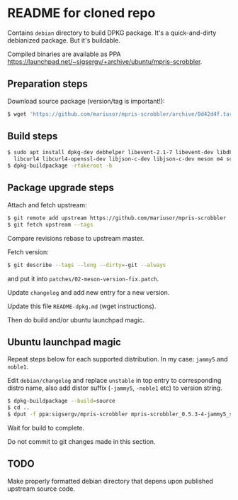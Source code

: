 # README for cloned repo

Contains `debian` directory to build DPKG package. It's a quick-and-dirty debianized package. But it's buildable.

Compiled binaries are available as PPA <https://launchpad.net/~sigsergv/+archive/ubuntu/mpris-scrobbler>.

## Preparation steps

Download source package (version/tag is important!):

```sh
$ wget 'https://github.com/mariusor/mpris-scrobbler/archive/0d42d4f.tar.gz' -O 'mpris-scrobbler_0.5.3~git0d42d4f.orig.tar.gz'
```

## Build steps

```sh
$ sudo apt install dpkg-dev debhelper libevent-2.1-7 libevent-dev libdbus-1-dev dbus dbus-user-session \
  libcurl4 libcurl4-openssl-dev libjson-c-dev libjson-c-dev meson m4 scdoc
$ dpkg-buildpackage -rfakeroot -b
```

## Package upgrade steps

Attach and fetch upstream:

```sh
$ git remote add upstream https://github.com/mariusor/mpris-scrobbler
$ git fetch upstream --tags
```

Compare revisions rebase to upstream master.

Fetch version:

```sh
$ git describe --tags --long --dirty=-git --always
```
and put it into `patches/02-meson-version-fix.patch`.

Update `changelog` and add new entry for a new version.

Update this file `README-dpkg.md` (wget instructions).

Then do build and/or ubuntu launchpad magic.

## Ubuntu launchpad magic

Repeat steps below for each supported distribution. In my case: `jammy5` and `noble1`.

Edit `debian/changelog` and replace `unstable` in top entry to corresponding distro name,
also add distor suffix (`-jammy5`, `-noble1` etc) to version string.

```sh
$ dpkg-buildpackage --build=source
$ cd ..
$ dput -f ppa:sigsergv/mpris-scrobbler mpris-scrobbler_0.5.3-4-jammy5_source.changes
```

Wait for build to complete.

Do not commit to git changes made in this section.


## TODO

Make properly formatted debian directory that depens upon published upstream source code.

